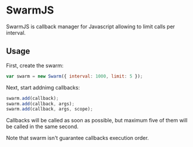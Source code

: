 SwarmJS
=======

SwarmJS is callback manager for Javascript allowing to limit calls per interval.

Usage
-----

First, create the swarm:

```js
var swarm = new Swarm({ interval: 1000, limit: 5 });
```

Next, start addnimg callbacks:

```js
swarm.add(callback);
swarm.add(callback, args);
swarm.add(callback, args, scope);
```

Callbacks will be called as soon as possible, but maximum five of them will be called in the same second.

Note that swarm isn't guarantee callbacks execution order.
